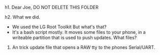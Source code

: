 h1. Dear Joe, DO  NOT DELETE THIS FOLDER

h2. What we did.

- We used the LG Root Toolkit
But what's that?
- It's a bash script mostly. It moves some files to your phone, in a writeable partition that is used to push updates.
What files?
1. An trick update file that opens a RAW tty to the phones Serial/UART.


